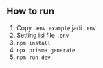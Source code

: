 ## How to run
1. Copy `.env.example` jadi `.env`
2. Setting isi file `.env`
3. `npm install`
4. `npx prisma generate`
5. `npm run dev`